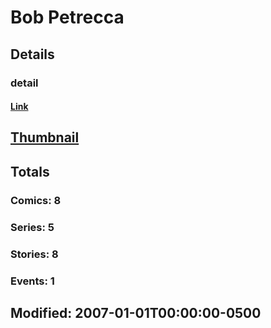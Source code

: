 # Bob  Petrecca 
## Details
### detail
#### [Link](http://marvel.com/comics/creators/2677/bob_petrecca?utm_campaign=apiRef&utm_source=225578a89fc76f3d20fbffda5d17a88d)
## [Thumbnail](http://i.annihil.us/u/prod/marvel/i/mg/b/40/image_not_available.jpg)
## Totals
### Comics: 8
### Series: 5
### Stories: 8
### Events: 1
## Modified: 2007-01-01T00:00:00-0500